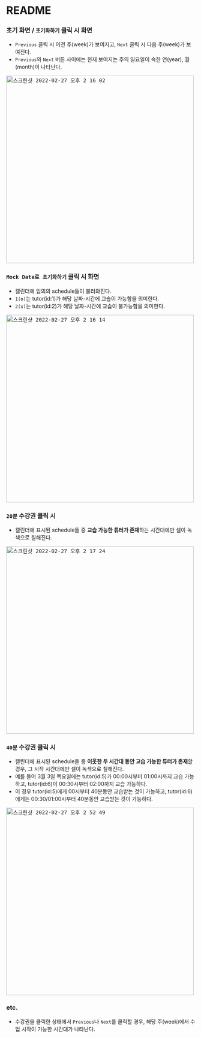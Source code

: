 # README

### 초기 화면 / `초기화하기` 클릭 시 화면
* `Previous` 클릭 시 이전 주(week)가 보여지고, `Next` 클릭 시 다음 주(week)가 보여진다.
* `Previous`와 `Next` 버튼 사이에는 현재 보여지는 주의 일요일이 속한 연(year), 월(month)이 나타난다.
<kbd>
<img width="500" alt="스크린샷 2022-02-27 오후 2 16 02" src="https://user-images.githubusercontent.com/39628758/155869195-d5d790f5-4376-4bf0-ae62-f4fd21127b8f.png">
</kbd>

### `Mock Data로 초기화하기` 클릭 시 화면
* 캘린더에 임의의 schedule들이 불러와진다.
* `1(o)`는 tutor(id:1)가 해당 날짜-시간에 교습이 가능함을 의미한다.
* `2(x)`는 tutor(id:2)가 해당 날짜-시간에 교습이 불가능함을 의미한다.
<kbd>
<img width="500" alt="스크린샷 2022-02-27 오후 2 16 14" src="https://user-images.githubusercontent.com/39628758/155869203-6870486a-fa2e-42ca-a55f-e69aaee45e1a.png">
</kbd>

### `20분` 수강권 클릭 시
* 캘린더에 표시된 schedule들 중 **교습 가능한 튜터가 존재**하는 시간대에만 셀이 녹색으로 칠해진다.
<kbd>
<img width="500" alt="스크린샷 2022-02-27 오후 2 17 24" src="https://user-images.githubusercontent.com/39628758/155869229-ce14bc56-288a-41b8-8128-4c92cac072ea.png">
</kbd>

### `40분` 수강권 클릭 시
* 캘린더에 표시된 schedule들 중 **이웃한 두 시간대 동안 교습 가능한 튜터가 존재**할 경우, 그 시작 시간대에만 셀이 녹색으로 칠해진다.
* 예를 들어 3월 3일 목요일에는 tutor(id:5)가 00:00시부터 01:00시까지 교습 가능하고, tutor(id:6)이 00:30시부터 02:00까지 교습 가능하다.
* 이 경우 tutor(id:5)에게 00시부터 40분동안 교습받는 것이 가능하고, tutor(id:6)에게는 00:30/01:00시부터 40분동안 교습받는 것이 가능하다.
<kbd>
  <img width="500" alt="스크린샷 2022-02-27 오후 2 52 49" src="https://user-images.githubusercontent.com/39628758/155870099-25218979-ae1b-4670-8d29-3faffd5224bc.png">
</kbd>

### etc.
* 수강권을 클릭한 상태에서 `Previous`나 `Next`를 클릭할 경우, 해당 주(week)에서 수업 시작이 가능한 시간대가 나타난다.
